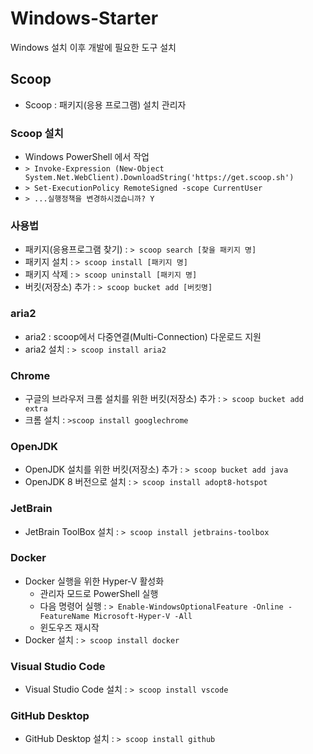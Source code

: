 # Windows-Starter
Windows 설치 이후 개발에 필요한 도구 설치

## Scoop
* Scoop : 패키지(응용 프로그램) 설치 관리자

### Scoop 설치
* Windows PowerShell 에서 작업 
* `> Invoke-Expression (New-Object System.Net.WebClient).DownloadString('https://get.scoop.sh')`
* `> Set-ExecutionPolicy RemoteSigned -scope CurrentUser`
* `> ...실행정책을 변경하시겠습니까? Y`

### 사용법
* 패키지(응용프로그램 찾기) : `> scoop search [찾을 패키지 명]`
* 패키지 설치 : `> scoop install [패키지 명]`
* 패키지 삭제 : `> scoop uninstall [패키지 명]`
* 버킷(저장소) 추가 : `> scoop bucket add [버킷명]`

### aria2
* aria2 : scoop에서 다중연결(Multi-Connection) 다운로드 지원
* aria2 설치 : `> scoop install aria2`

### Chrome
* 구글의 브라우저 크롬 설치를 위한 버킷(저장소) 추가 : `> scoop bucket add extra`
* 크롬 설치 : `>scoop install googlechrome`

### OpenJDK 
* OpenJDK 설치를 위한 버킷(저장소) 추가 : `> scoop bucket add java`
* OpenJDK 8 버전으로 설치 : `> scoop install adopt8-hotspot`

### JetBrain 
* JetBrain ToolBox 설치 : `> scoop install jetbrains-toolbox`

### Docker
* Docker 실행을 위한 Hyper-V 활성화 
  - 관리자 모드로 PowerShell 실행
  - 다음 명령어 실행 : `> Enable-WindowsOptionalFeature -Online -FeatureName Microsoft-Hyper-V -All`
  - 윈도우즈 재시작
* Docker 설치 : `> scoop install docker`

### Visual Studio Code
* Visual Studio Code 설치 : `> scoop install vscode`

### GitHub Desktop 
* GitHub Desktop 설치 : `> scoop install github`

